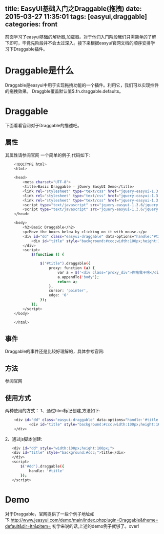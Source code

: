 title: EasyUI基础入门之Draggable(拖拽)
date: 2015-03-27 11:35:01
tags: [easyui,draggable]
categories: front
---
前面学习了easyui基础的解析器,加载器。对于他们入门阶段我们只需简单的了解下即可，毕竟先阶段并不会太过深入。接下来根据easyui官网文档的顺序安排学习下Draggable插件。
# Draggable是什么
Draggable是easyui中用于实现拖拽功能的一个插件。利用它，我们可以实现控件的拖拽效果。
Draggble覆盖默认值$.fn.draggable.defaults。 
<!--more-->
# Draggable
下面看看官网对于Draggable的描述吧。 
## 属性
其属性请参阅官网
一个简单的例子,代码如下:
```bash
    <!DOCTYPE html>
	<html>

	<head>
		<meta charset="UTF-8">
		<title>Basic Draggable - jQuery EasyUI Demo</title>
		<link rel="stylesheet" type="text/css" href="jquery-easyui-1.3.6/themes/metro/easyui.css">
		<link rel="stylesheet" type="text/css" href="jquery-easyui-1.3.6/themes/icon.css">
		<link rel="stylesheet" type="text/css" href="jquery-easyui-1.3.6/demo/demo.css">
		<script type="text/javascript" src="jquery-easyui-1.3.6/jquery.min.js"></script>
		<script type="text/javascript" src="jquery-easyui-1.3.6/jquery.easyui.min.js"></script>
	</head>

	<body>
		<h2>Basic Draggable</h2>
		<p>Move the boxes below by clicking on it with mouse.</p>
		<div id="dd" class="easyui-draggable" data-options="handle:'#title'" style="width:100px;height:100px;">
			<div id="title" style="background:#ccc;width:100px;height:100px;">容器里面的内容</div>
		</div>
		<script>
			$(function () {

				$("#title").draggable({
					proxy: function (a) {
						var a = $('<div class="proxy_div">你拖我干啥</div>');
						a.appendTo('body');
						return a;
					},
					cursor: 'pointer',
					edge: '6'
				});
			});
		</script>
	</body>

	</html>
```
 ## 事件
 Draggable的事件还是比较好理解的，具体参考官网:
 ## 方法
 参阅官网
 ## 使用方式
 两种使用的方式：
 1、通过html标记创建,方法如下:
 ```bash
	 <div id="dd" class="easyui-draggable" data-options="handle:'#title'" style="width:100px;height:100px;">
			<div id="title" style="background:#ccc;width:100px;height:100px;">容器里面的内容</div>
	 </div>
 ```
 2、通过js脚本创建:
 ```bash
    <div id="dd" style="width:100px;height:100px;">
    <div id="title" style="background:#ccc;">title</div>
	</div>
	<script>
		$('#dd').draggable({
			handle: '#title'
		});
	</script>
 ```
# Demo
对于Draggable，官网提供了一些个例子地址如下:http://www.jeasyui.com/demo/main/index.phpplugin=Draggable&theme=default&dir=ltr&pitem=
初学来说的话,上述的demo例子就够了。over!